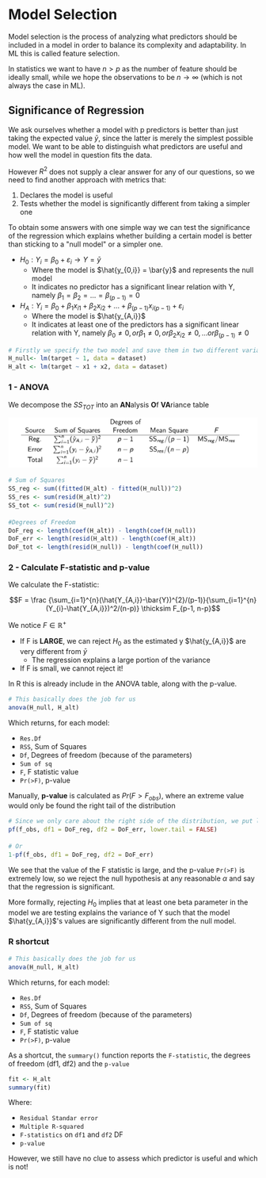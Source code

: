 # Model Selection
Model selection is the process of analyzing what predictors should be included in a model
in order to balance its complexity and adaptability. In ML this is called feature selection.

In statistics we want to have $n > p$ as the number of feature should be ideally small, while
we hope the observations to be $n \rightarrow \infty$ (which is not always the case in ML).

## Significance of Regression
We ask ourselves whether a model with p predictors is better than just taking the expected value $\bar{y}$, since the
latter is merely the simplest possible model. We want to be able to distinguish what predictors are useful and how well
the model in question fits the data. 

However $R^{2}$ does not supply a clear answer for any of our questions, so we need to find another approach with metrics 
that:
1. Declares the model is useful
2. Tests whether the model is significantly different from taking a simpler one

To obtain some answers with one simple way we can test the significance of the regression which explains
whether building a certain model is better than sticking to a "null model" or a simpler one.
* $H_{0} : Y_{i} = \beta_{0} + \varepsilon_{i} \rightarrow Y = \bar{y}$
  * Where the model is $\hat{y_{0,i}} = \bar{y}$ and represents the null model
  * It indicates no predictor has a significant linear relation with Y, namely $\beta_{1} = \beta_{2} = ... = \beta_{(p-1)} = 0$
* $H_{A} : Y_{i} =\beta_{0} + \beta_{1}x_{i1} + \beta_{2}x_{i2} + ... + \beta_{(p-1)}x_{i(p-1)} + \varepsilon_{i}$
  * Where the model is $\hat{y_{A,i}}$
  * It indicates at least one of the predictors has a significant linear relation with Y, namely $\beta_{0} \neq 0, or \beta_{1} \neq 0, or \beta_{2}x_{i2} \neq 0, ... or \beta_{(p-1)} \neq 0$

```r
# Firstly we specify the two model and save them in two different variables
H_null<- lm(target ~ 1, data = dataset)
H_alt <- lm(target ~ x1 + x2, data = dataset)
``` 

### 1 - ANOVA
We decompose the $SS_{TOT}$ into an **AN**alysis **O**f **VA**riance table

![ANOVA](https://github.com/PayThePizzo/Predictive-Analysis-Notes/blob/main/Formulas%20Handbook/resources/ANOVA.png?raw=TRUE)

```r
# Sum of Squares
SS_reg <- sum((fitted(H_alt) - fitted(H_null))^2)
SS_res <- sum(resid(H_alt)^2)
SS_tot <- sum(resid(H_null)^2)

#Degrees of Freedom
DoF_reg <- length(coef(H_alt)) - length(coef(H_null))
DoF_err <- length(resid(H_alt)) - length(coef(H_alt))
DoF_tot <- length(resid(H_null)) - length(coef(H_null))
```

### 2 - Calculate F-statistic and p-value
We calculate the F-statistic:

$$F = \frac {\sum_{i=1}^{n}(\hat{Y_{A,i}}-\bar{Y})^{2}/(p-1)}{\sum_{i=1}^{n}(Y_{i}-\hat{Y_{A,i}})^2/(n-p)} \thicksim F_{p-1, n-p}$$

We notice $F \in \mathbb{R^{+}}$
* If F is **LARGE**, we can reject $H_{0}$ as the estimated y $\hat{y_{A,i}}$ are very different from $\bar{y}$ 
  * The regression explains a large portion of the variance
* If F is small, we cannot reject it!

In R this is already include in the ANOVA table, along with the p-value.
```r
# This basically does the job for us
anova(H_null, H_alt)
```
Which returns, for each model:
* `Res.Df`
* `RSS`, Sum of Squares
* `Df`, Degrees of freedom (because of the parameters)
* `Sum of sq`
* `F`, F statistic value
* `Pr(>F)`, p-value

Manually, **p-value** is calculated as $Pr(F > F_{obs})$, where an extreme value would only be found the right tail of the distribution
```r
# Since we only care about the right side of the distribution, we put lower.tail = FALSE
pf(f_obs, df1 = DoF_reg, df2 = DoF_err, lower.tail = FALSE)

# Or
1-pf(f_obs, df1 = DoF_reg, df2 = DoF_err)
```
We see that the value of the F statistic is large, and the p-value `Pr(>F)` is extremely low, so we
reject the null hypothesis at any reasonable $\alpha$ and say that the regression is significant.

More formally, rejecting $H_{0}$ implies that at least one beta parameter in the model we are testing
explains the variance of Y such that the model $\hat{y_{A,i}}$'s values are significantly different from 
the null model.

### R shortcut
```r
# This basically does the job for us
anova(H_null, H_alt)
```
Which returns, for each model:
* `Res.Df`
* `RSS`, Sum of Squares
* `Df`, Degrees of freedom (because of the parameters)
* `Sum of sq`
* `F`, F statistic value
* `Pr(>F)`, p-value


As a shortcut, the `summary()` function reports the `F-statistic`, the degrees of freedom (df1, df2) and the `p-value`
```r
fit <- H_alt
summary(fit)
```
Where:
* `Residual Standar error`
* `Multiple R-squared`
* `F-statistics` on `df1` and `df2` DF
* `p-value` 


However, we still have no clue to assess which predictor is useful and which is not!